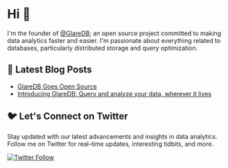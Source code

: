 # Hi 👋

I'm the founder of [@GlareDB](https://github.com/GlareDB); an open source project committed to making data analytics faster and easier. 
I'm passionate about everything related to databases, particularly distributed storage and query optimization.


## 📝 Latest Blog Posts

- [GlareDB Goes Open Source](https://glaredb.com/blog/glaredb-goes-open-source)
- [Introducing GlareDB: Query and analyze your data, wherever it lives](https://glaredb.com/blog/introducing-glaredb)


## 🐦 Let's Connect on Twitter

Stay updated with our latest advancements and insights in data analytics. Follow me on Twitter for real-time updates, interesting tidbits, and more. 

[![Twitter Follow](https://img.shields.io/twitter/follow/LegitSeanSmith?style=social)](https://twitter.com/LegitSeanSmith)